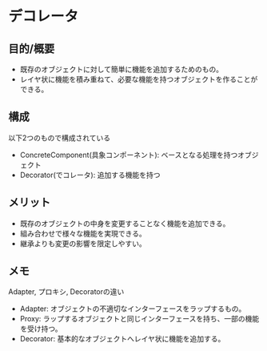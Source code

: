 # デコレータ
## 目的/概要
* 既存のオブジェクトに対して簡単に機能を追加するためのもの。
* レイヤ状に機能を積み重ねて、必要な機能を持つオブジェクトを作ることができる。

## 構成
以下2つのもので構成されている
* ConcreteComponent(具象コンポーネント): ベースとなる処理を持つオブジェクト
* Decorator(でコレータ): 追加する機能を持つ

## メリット
* 既存のオブジェクトの中身を変更することなく機能を追加できる。
* 組み合わせで様々な機能を実現できる。
* 継承よりも変更の影響を限定しやすい。

## メモ
Adapter, プロキシ, Decoratorの違い
* Adapter: オブジェクトの不適切なインターフェースをラップするもの。
* Proxy: ラップするオブジェクトと同じインターフェースを持ち、一部の機能を受け持つ。
* Decorator: 基本的なオブジェクトへレイヤ状に機能を追加する。